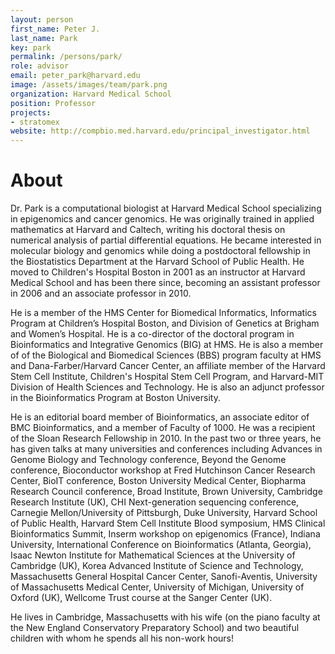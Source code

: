 ```yaml
---
layout: person
first_name: Peter J. 
last_name: Park
key: park
permalink: /persons/park/
role: advisor
email: peter_park@harvard.edu
image: /assets/images/team/park.png
organization: Harvard Medical School
position: Professor
projects: 
- stratomex
website: http://compbio.med.harvard.edu/principal_investigator.html
---
```


# About

Dr. Park is a computational biologist at Harvard Medical School specializing in epigenomics and cancer genomics. He was originally trained in applied mathematics at Harvard and Caltech, writing his doctoral thesis on numerical analysis of partial differential equations. He became interested in molecular biology and genomics while doing a postdoctoral fellowship in the Biostatistics Department at the Harvard School of Public Health. He moved to Children's Hospital Boston in 2001 as an instructor at Harvard Medical School and has been there since, becoming an assistant professor in 2006 and an associate professor in 2010.

He is a member of the HMS Center for Biomedical Informatics, Informatics Program at Children’s Hospital Boston, and Division of Genetics at Brigham and Women’s Hospital. He is a co-director of the doctoral program in Bioinformatics and Integrative Genomics (BIG) at HMS. He is also a member of of the Biological and Biomedical Sciences (BBS) program faculty at HMS and Dana-Farber/Harvard Cancer Center, an affiliate member of the Harvard Stem Cell Institute, Children's Hospital Stem Cell Program, and Harvard-MIT Division of Health Sciences and Technology. He is also an adjunct professor in the Bioinformatics Program at Boston University.

He is an editorial board member of Bioinformatics, an associate editor of BMC Bioinformatics, and a member of Faculty of 1000. He was a recipient of the Sloan Research Fellowship in 2010. In the past two or three years, he has given talks at many universities and conferences including Advances in Genome Biology and Technology conference, Beyond the Genome conference, Bioconductor workshop at Fred Hutchinson Cancer Research Center, BioIT conference, Boston University Medical Center, Biopharma Research Council conference, Broad Institute, Brown University, Cambridge Research Institute (UK), CHI Next-generation sequencing conference, Carnegie Mellon/University of Pittsburgh, Duke University, Harvard School of Public Health, Harvard Stem Cell Institute Blood symposium, HMS Clinical Bioinformatics Summit, Inserm workshop on epigenomics (France), Indiana University, International Conference on Bioinformatics (Atlanta, Georgia), Isaac Newton Institute for Mathematical Sciences at the University of Cambridge (UK), Korea Advanced Institute of Science and Technology, Massachusetts General Hospital Cancer Center, Sanofi-Aventis, University of Massachusetts Medical Center, University of Michigan, University of Oxford (UK), Wellcome Trust course at the Sanger Center (UK).

He lives in Cambridge, Massachusetts with his wife (on the piano faculty at the New England Conservatory Preparatory School) and two beautiful children with whom he spends all his non-work hours!

